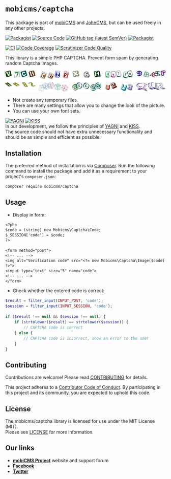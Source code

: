# `mobicms/captcha`

This package is part of [mobiCMS](https://github.com/mobicms/mobicms) and [JohnCMS](https://github.com/johncms/johncms),
but can be used freely in any other projects.

[![Packagist](https://img.shields.io/packagist/l/mobicms/captcha)](https://packagist.org/packages/mobicms/captcha)
[![Source Code](http://img.shields.io/badge/source-mobicms/captcha-blue.svg)](https://github.com/mobicms/captcha)
[![GitHub tag (latest SemVer)](https://img.shields.io/github/tag/mobicms/captcha.svg?label=stable)](https://github.com/mobicms/captcha/releases)
[![Packagist](https://img.shields.io/packagist/dt/mobicms/captcha)](https://packagist.org/packages/mobicms/captcha)

[![CI](https://github.com/mobicms/captcha/workflows/PHP-CI/badge.svg)](https://github.com/mobicms/captcha/actions)
[![Code Coverage](https://scrutinizer-ci.com/g/mobicms/captcha/badges/coverage.png)](https://scrutinizer-ci.com/g/mobicms/captcha/code-structure/master/code-coverage)
[![Scrutinizer Code Quality](https://scrutinizer-ci.com/g/mobicms/captcha/badges/quality-score.png)](https://scrutinizer-ci.com/g/mobicms/captcha)

This library is a simple PHP CAPTCHA. Prevent form spam by generating random Captcha images.

![Captchas examples](resources/example/captcha_example.png)

- Not create any temporary files.
- There are many settings that allow you to change the look of the picture.
- You can use your own font sets.

[![YAGNI](https://img.shields.io/badge/principle-YAGNI-blue.svg)](https://en.wikipedia.org/wiki/YAGNI)
[![KISS](https://img.shields.io/badge/principle-KISS-blue.svg)](https://en.wikipedia.org/wiki/KISS_principle)  
In our development, we follow the principles of [YAGNI](https://en.wikipedia.org/wiki/YAGNI) and [KISS](https://en.wikipedia.org/wiki/KISS_principle).  
The source code should not have extra unnecessary functionality and should be as simple and efficient as possible.

## Installation

The preferred method of installation is via [Composer](http://getcomposer.org). Run the following
command to install the package and add it as a requirement to your project's
`composer.json`:

```bash
composer require mobicms/captcha
```

## Usage

- Display in form:

```html+php
<?php
$code = (string) new Mobicms\Captcha\Code;
$_SESSION['code'] = $code;
?>

<form method="post">
<!-- ... -->
<img alt="Verification code" src="<?= new Mobicms\Captcha\Image($code) ?>">
<input type="text" size="5" name="code">
<!-- ... -->
</form>
```

- Check whether the entered code is correct:

```php
$result = filter_input(INPUT_POST, 'code');
$session = filter_input(INPUT_SESSION, 'code');

if ($result !== null && $session !== null) {
    if (strtolower($result) == strtolower($session)) {
        // CAPTCHA code is correct
    } else {
        // CAPTCHA code is incorrect, show an error to the user
    }
}
```


## Contributing

Contributions are welcome! Please read [CONTRIBUTING](https://github.com/mobicms/captcha/blob/develop/.github/CONTRIBUTING.md) for details.  

This project adheres to a [Contributor Code of Conduct](https://github.com/mobicms/captcha/blob/develop/.github/CODE_OF_CONDUCT.md).
By participating in this project and its community, you are expected to uphold this code.


## License

The mobicms/captcha library is licensed for use under the MIT License (MIT).  
Please see [LICENSE](https://github.com/mobicms/captcha/blob/master/LICENSE) for more information.


## Our links
- [**mobiCMS Project**](https://mobicms.org) website and support forum
- [**Facebook**](https://www.facebook.com/mobicms)
- [**Twitter**](https://twitter.com/mobicms)
